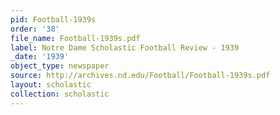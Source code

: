 ```yaml
---
pid: Football-1939s
order: '38'
file_name: Football-1939s.pdf
label: Notre Dame Scholastic Football Review - 1939
_date: '1939'
object_type: newspaper
source: http://archives.nd.edu/Football/Football-1939s.pdf
layout: scholastic
collection: scholastic
---
```

